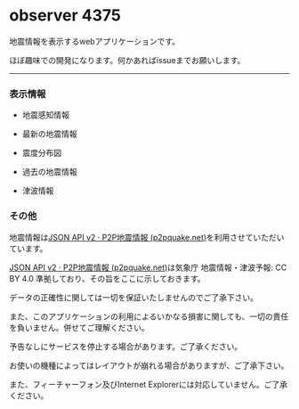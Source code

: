 # observer 4375

地震情報を表示するwebアプリケーションです。

ほぼ趣味での開発になります。何かあればissueまでお願いします。

---

### 表示情報

- 地震感知情報

- 最新の地震情報

- 震度分布図

- 過去の地震情報

- 津波情報



### その他

地震情報は[JSON API v2 · P2P地震情報 (p2pquake.net)](https://www.p2pquake.net/json_api_v2/#menu)を利用させていただいています。

[JSON API v2 · P2P地震情報 (p2pquake.net)](https://www.p2pquake.net/json_api_v2/#menu)は気象庁 地震情報・津波予報: CC BY 4.0 準拠しており、その旨をここに示しておきます。



データの正確性に関しては一切を保証いたしませんのでご了承下さい。

また、このアプリケーションの利用によるいかなる損害に関しても、一切の責任を負いません。併せてご理解ください。

予告なしにサービスを停止する場合があります。ご了承ください。



お使いの機種によってはレイアウトが崩れる場合がありますが、ご了承下さい。

また、フィーチャーフォン及びInternet Explorerには対応していません。ご了承ください。


